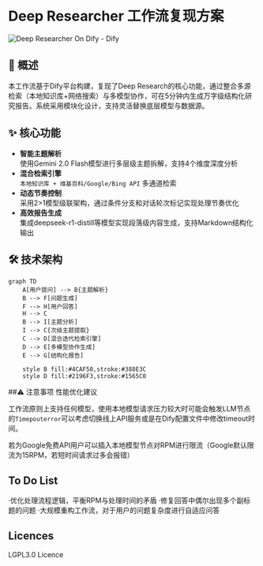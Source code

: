 # Deep Researcher 工作流复现方案

![Deep Researcher On Dify - Dify](https://github.com/user-attachments/assets/24df7ddb-6bdd-4b4a-9aa3-f7963f2c6f7f)

## 📖 概述
本工作流基于Dify平台构建，复现了Deep Research的核心功能，通过整合多源检索（本地知识库+网络搜索）与多模型协作，可在5分钟内生成万字级结构化研究报告。系统采用模块化设计，支持灵活替换底层模型与数据源。

## ✨ 核心功能
- **智能主题解析**  
  使用Gemini 2.0 Flash模型进行多层级主题拆解，支持4个维度深度分析
- **混合检索引擎**  
  `本地知识库 + 维基百科/Google/Bing API` 多通道检索
- **动态节奏控制**  
  采用2>1模型级联架构，通过条件分支和对话轮次标记实现处理节奏优化
- **高效报告生成**  
  集成deepseek-r1-distill等模型实现段落级内容生成，支持Markdown结构化输出

## 🛠️ 技术架构
```mermaid
graph TD
    A[用户提问] --> B{主题解析}
    B --> F[问题生成]
    F --> H[用户回答]
    H --> C
    B --> I[主题分析]
    I --> C{次级主题提取}
    C --> D[混合迭代检索引擎]
    D --> E[多模型协作生成]
    E --> G[结构化报告]
    
    style B fill:#4CAF50,stroke:#388E3C
    style D fill:#2196F3,stroke:#1565C0
```
##⚠️ 注意事项
性能优化建议

工作流原则上支持任何模型，使用本地模型请求压力较大时可能会触发LLM节点的`Timepouterror`可以考虑切换线上API服务或是在Dify配置文件中修改timeout时间。

若为Google免费API用户可以插入本地模型节点对RPM进行限流（Google默认限流为15RPM，若短时间请求过多会报错）

## To Do List
·优化处理流程逻辑，平衡RPM与处理时间的矛盾
·修复回答中偶尔出现多个副标题的问题
·大规模重构工作流，对于用户的问题复杂度进行自适应问答

## Licences
LGPL3.0 Licence
